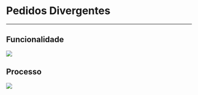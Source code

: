 # Pedidos Divergentes

---

## Funcionalidade

![](http://developers.connectparts.com.br/imagens/EstoquePedidosDivergentes.png)

## Processo

![](http://developers.connectparts.com.br/imagens/EstoquePedidosDivergentes02.png)




